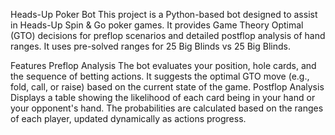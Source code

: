 Heads-Up Poker Bot
  This project is a Python-based bot designed to assist in Heads-Up Spin & Go poker games. It provides Game Theory Optimal (GTO) decisions for preflop scenarios and detailed postflop analysis of hand ranges. It uses pre-solved ranges for 25 Big Blinds vs 25 Big Blinds.

Features
Preflop Analysis
  The bot evaluates your position, hole cards, and the sequence of betting actions.
  It suggests the optimal GTO move (e.g., fold, call, or raise) based on the current state of the game.
Postflop Analysis
  Displays a table showing the likelihood of each card being in your hand or your opponent's hand.
  The probabilities are calculated based on the ranges of each player, updated dynamically as actions progress.
